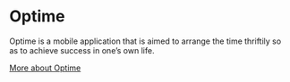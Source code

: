 # Optime
Optime is a mobile application that is aimed to arrange the time thriftily so as to achieve success in one’s own life.


[More about Optime](https://optimee.wordpress.com/ "Optime")
